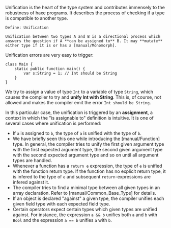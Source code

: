 Unification is the heart of the type system and contributes immensely to the robustness of haxe programs. It describes the process of checking if a type is compatible to another type.

```
Define: Unification

Unification between two types A and B is a directional process which answers the question if A **can be assigned to** B. It may **mutate** either type if it is or has a [manual/Monomorph].
```

Unification errors are very easy to trigger:

```
class Main {
	static public function main() {
		var s:String = 1; // Int should be String
	}
}
```
We try to assign a value of type `Int` to a variable of type `String`, which causes the compiler to try and **unify Int with String**. This is, of course, not allowed and makes the compiler emit the error `Int should be String`.

In this particular case, the unification is triggered by an **assignment**, a context in which the "is assignable to" definition is intuitive. It is one of several cases where unification is performed:



* If `a` is assigned to `b`, the type of `a` is unified with the type of `b`.
* We have briefly seen this one while introducing the [manual/Function] type. In general, the compiler tries to unify the first given argument type with the first expected argument type, the second given argument type with the second expected argument type and so on until all argument types are handled.
* Whenever a function has a `return e` expression, the type of `e` is unified with the function return type. If the function has no explicit return type, it is infered to the type of `e` and subsequent `return`-expressions are infered against it.
* The compiler tries to find a minimal type between all given types in an array declaration. Refer to [manual/Common_Base_Type] for details.
* If an object is declared "against" a given type, the compiler unifies each given field type with each expected field type.
* Certain operators expect certain types which given types are unified against. For instance, the expression `a && b` unifies both `a` and `b` with `Bool` and the expression `a == b` unifies `a` with `b`.